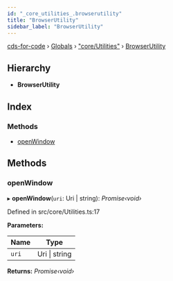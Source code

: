 ```yaml
---
id: "_core_utilities_.browserutility"
title: "BrowserUtility"
sidebar_label: "BrowserUtility"
---
```


[cds-for-code](../index.md) › [Globals](../globals.md) › ["core/Utilities"](../modules/_core_utilities_.md) › [BrowserUtility](_core_utilities_.browserutility.md)

## Hierarchy

* **BrowserUtility**

## Index

### Methods

* [openWindow](_core_utilities_.browserutility.md#openwindow)

## Methods

###  openWindow

▸ **openWindow**(`uri`: Uri | string): *Promise‹void›*

Defined in src/core/Utilities.ts:17

**Parameters:**

Name | Type |
------ | ------ |
`uri` | Uri &#124; string |

**Returns:** *Promise‹void›*
